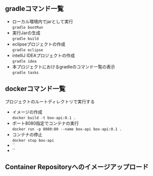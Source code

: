 ## gradleコマンド一覧

- ローカル環境内でjarとして実行  
    `gradle bootRun`
- 実行Jarの生成  
    `gradle build`
- eclipseプロジェクトの作成  
    `gradle eclipse`
- intelliJ IDEAプロジェクトの作成  
    `gradle idea`
- 本プロジェクトにおけるgradleのコマンド一覧の表示  
    `gradle tasks`
    
## dockerコマンド一覧
プロジェクトのルートディレクトリで実行する

- イメージの作成  
    `docker build -t box-api:0.1 .`
-  ポート8080指定でコンテナの実行  
    `docker run -p 8080:80 --name box-api box-api:0.1 .`
- コンテナの停止    
    `docker stop box-api`
- 
    ``
- 
    ``
    
## Container Repositoryへのイメージアップロード
